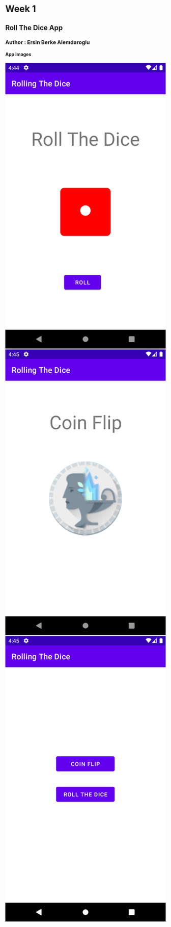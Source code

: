 # Week 1
## Roll The Dice App
### Author : Ersin Berke Alemdaroglu

#### App Images
![image](/ss1.png)
![image](/ss2.png)
![image](/ss3.png)